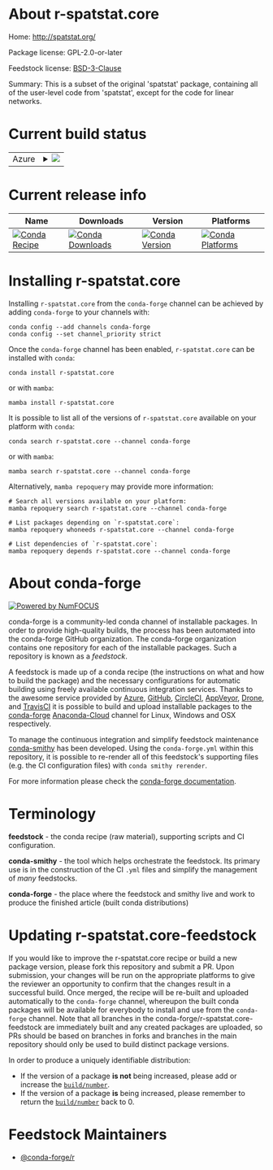 About r-spatstat.core
=====================

Home: http://spatstat.org/

Package license: GPL-2.0-or-later

Feedstock license: [BSD-3-Clause](https://github.com/conda-forge/r-spatstat.core-feedstock/blob/main/LICENSE.txt)

Summary: This is a subset of the original 'spatstat' package, containing all of the user-level code from 'spatstat', except for the code for linear networks.

Current build status
====================


<table>
    
  <tr>
    <td>Azure</td>
    <td>
      <details>
        <summary>
          <a href="https://dev.azure.com/conda-forge/feedstock-builds/_build/latest?definitionId=12210&branchName=main">
            <img src="https://dev.azure.com/conda-forge/feedstock-builds/_apis/build/status/r-spatstat.core-feedstock?branchName=main">
          </a>
        </summary>
        <table>
          <thead><tr><th>Variant</th><th>Status</th></tr></thead>
          <tbody><tr>
              <td>linux_64</td>
              <td>
                <a href="https://dev.azure.com/conda-forge/feedstock-builds/_build/latest?definitionId=12210&branchName=main">
                  <img src="https://dev.azure.com/conda-forge/feedstock-builds/_apis/build/status/r-spatstat.core-feedstock?branchName=main&jobName=linux&configuration=linux_64_" alt="variant">
                </a>
              </td>
            </tr><tr>
              <td>osx_64</td>
              <td>
                <a href="https://dev.azure.com/conda-forge/feedstock-builds/_build/latest?definitionId=12210&branchName=main">
                  <img src="https://dev.azure.com/conda-forge/feedstock-builds/_apis/build/status/r-spatstat.core-feedstock?branchName=main&jobName=osx&configuration=osx_64_" alt="variant">
                </a>
              </td>
            </tr><tr>
              <td>osx_arm64</td>
              <td>
                <a href="https://dev.azure.com/conda-forge/feedstock-builds/_build/latest?definitionId=12210&branchName=main">
                  <img src="https://dev.azure.com/conda-forge/feedstock-builds/_apis/build/status/r-spatstat.core-feedstock?branchName=main&jobName=osx&configuration=osx_arm64_" alt="variant">
                </a>
              </td>
            </tr><tr>
              <td>win_64</td>
              <td>
                <a href="https://dev.azure.com/conda-forge/feedstock-builds/_build/latest?definitionId=12210&branchName=main">
                  <img src="https://dev.azure.com/conda-forge/feedstock-builds/_apis/build/status/r-spatstat.core-feedstock?branchName=main&jobName=win&configuration=win_64_" alt="variant">
                </a>
              </td>
            </tr>
          </tbody>
        </table>
      </details>
    </td>
  </tr>
</table>

Current release info
====================

| Name | Downloads | Version | Platforms |
| --- | --- | --- | --- |
| [![Conda Recipe](https://img.shields.io/badge/recipe-r--spatstat.core-green.svg)](https://anaconda.org/conda-forge/r-spatstat.core) | [![Conda Downloads](https://img.shields.io/conda/dn/conda-forge/r-spatstat.core.svg)](https://anaconda.org/conda-forge/r-spatstat.core) | [![Conda Version](https://img.shields.io/conda/vn/conda-forge/r-spatstat.core.svg)](https://anaconda.org/conda-forge/r-spatstat.core) | [![Conda Platforms](https://img.shields.io/conda/pn/conda-forge/r-spatstat.core.svg)](https://anaconda.org/conda-forge/r-spatstat.core) |

Installing r-spatstat.core
==========================

Installing `r-spatstat.core` from the `conda-forge` channel can be achieved by adding `conda-forge` to your channels with:

```
conda config --add channels conda-forge
conda config --set channel_priority strict
```

Once the `conda-forge` channel has been enabled, `r-spatstat.core` can be installed with `conda`:

```
conda install r-spatstat.core
```

or with `mamba`:

```
mamba install r-spatstat.core
```

It is possible to list all of the versions of `r-spatstat.core` available on your platform with `conda`:

```
conda search r-spatstat.core --channel conda-forge
```

or with `mamba`:

```
mamba search r-spatstat.core --channel conda-forge
```

Alternatively, `mamba repoquery` may provide more information:

```
# Search all versions available on your platform:
mamba repoquery search r-spatstat.core --channel conda-forge

# List packages depending on `r-spatstat.core`:
mamba repoquery whoneeds r-spatstat.core --channel conda-forge

# List dependencies of `r-spatstat.core`:
mamba repoquery depends r-spatstat.core --channel conda-forge
```


About conda-forge
=================

[![Powered by
NumFOCUS](https://img.shields.io/badge/powered%20by-NumFOCUS-orange.svg?style=flat&colorA=E1523D&colorB=007D8A)](https://numfocus.org)

conda-forge is a community-led conda channel of installable packages.
In order to provide high-quality builds, the process has been automated into the
conda-forge GitHub organization. The conda-forge organization contains one repository
for each of the installable packages. Such a repository is known as a *feedstock*.

A feedstock is made up of a conda recipe (the instructions on what and how to build
the package) and the necessary configurations for automatic building using freely
available continuous integration services. Thanks to the awesome service provided by
[Azure](https://azure.microsoft.com/en-us/services/devops/), [GitHub](https://github.com/),
[CircleCI](https://circleci.com/), [AppVeyor](https://www.appveyor.com/),
[Drone](https://cloud.drone.io/welcome), and [TravisCI](https://travis-ci.com/)
it is possible to build and upload installable packages to the
[conda-forge](https://anaconda.org/conda-forge) [Anaconda-Cloud](https://anaconda.org/)
channel for Linux, Windows and OSX respectively.

To manage the continuous integration and simplify feedstock maintenance
[conda-smithy](https://github.com/conda-forge/conda-smithy) has been developed.
Using the ``conda-forge.yml`` within this repository, it is possible to re-render all of
this feedstock's supporting files (e.g. the CI configuration files) with ``conda smithy rerender``.

For more information please check the [conda-forge documentation](https://conda-forge.org/docs/).

Terminology
===========

**feedstock** - the conda recipe (raw material), supporting scripts and CI configuration.

**conda-smithy** - the tool which helps orchestrate the feedstock.
                   Its primary use is in the construction of the CI ``.yml`` files
                   and simplify the management of *many* feedstocks.

**conda-forge** - the place where the feedstock and smithy live and work to
                  produce the finished article (built conda distributions)


Updating r-spatstat.core-feedstock
==================================

If you would like to improve the r-spatstat.core recipe or build a new
package version, please fork this repository and submit a PR. Upon submission,
your changes will be run on the appropriate platforms to give the reviewer an
opportunity to confirm that the changes result in a successful build. Once
merged, the recipe will be re-built and uploaded automatically to the
`conda-forge` channel, whereupon the built conda packages will be available for
everybody to install and use from the `conda-forge` channel.
Note that all branches in the conda-forge/r-spatstat.core-feedstock are
immediately built and any created packages are uploaded, so PRs should be based
on branches in forks and branches in the main repository should only be used to
build distinct package versions.

In order to produce a uniquely identifiable distribution:
 * If the version of a package **is not** being increased, please add or increase
   the [``build/number``](https://docs.conda.io/projects/conda-build/en/latest/resources/define-metadata.html#build-number-and-string).
 * If the version of a package **is** being increased, please remember to return
   the [``build/number``](https://docs.conda.io/projects/conda-build/en/latest/resources/define-metadata.html#build-number-and-string)
   back to 0.

Feedstock Maintainers
=====================

* [@conda-forge/r](https://github.com/conda-forge/r/)

